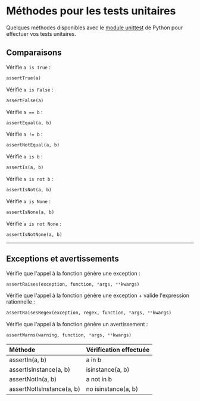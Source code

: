 # Méthodes pour les tests unitaires

Quelques méthodes disponibles avec le [module unittest](https://docs.python.org/3/library/unittest.html#unittest.TestCase) de Python pour effectuer vos tests unitaires.

## Comparaisons

Vérifie `a is True` :

```python
assertTrue(a)
```

Vérifie `a is False` :

```python
assertFalse(a)
```

Vérifie `a == b` :

```python
assertEqual(a, b)
```

Vérifie `a != b` :

```python
assertNotEqual(a, b)
```

Vérifie `a is b` :

```python
assertIs(a, b)
```

Vérifie `a is not b` :

```python
assertIsNot(a, b)
```

Vérifie `a is None` :

```python
assertIsNone(a, b)
```

Vérifie `a is not None` :

```python
assertIsNotNone(a, b)
```

---

## Exceptions et avertissements

Vérifie que l'appel à la fonction génère une exception :

```python
assertRaises(exception, function, *args, **kwargs)
```

Vérifie que l'appel à la fonction génère une exception + valide l'expression rationnelle :

```python
assertRaisesRegex(exception, regex, function, *args, **kwargs)
```

Vérifie que l'appel à la fonction génère un avertissement :

```python
assertWarns(warning, function, *args, **kwargs)
```

|Méthode|Vérification effectuée|
|:--|:--|
|assertIn(a, b)|a in b|
|assertIsInstance(a, b)|isinstance(a, b)|
|assertNotIn(a, b)|a not in b|
|assertNotIsInstance(a, b)|no isinstance(a, b)|
